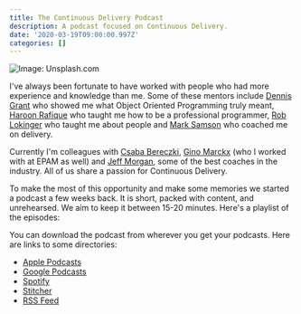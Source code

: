 ```yaml
---
title: The Continuous Delivery Podcast
description: A podcast focused on Continuous Delivery.
date: '2020-03-19T09:00:00.997Z'
categories: []
---
```


![Image: Unsplash.com](https://images.unsplash.com/photo-1506809597993-2bfd54686d37?ixlib=rb-1.2.1&ixid=eyJhcHBfaWQiOjEyMDd9&auto=format&fit=crop&w=1000&q=80)

I've always been fortunate to have worked with people who had more experience and knowledge than me. Some of these mentors include [Dennis Grant](https://www.linkedin.com/in/dennis-grant-9a49175/) who showed me what Object Oriented Programming truly meant, [Haroon Rafique](https://sessionize.com/haroon-rafique/) who taught me how to be a professional programmer, [Rob Lokinger](https://www.linkedin.com/in/rob-lokinger-5b9253/) who taught me about people and [Mark Samson](https://www.linkedin.com/in/marksamson/) who coached me on delivery.

Currently I'm colleagues with [Csaba Bereczki](https://www.linkedin.com/in/cbereczki/), [Gino Marckx](https://www.linkedin.com/in/ginomarckx/) (who I worked with at EPAM as well) and [Jeff Morgan](https://www.linkedin.com/in/jeffmorgan5/), some of the best coaches in the industry. All of us share a passion for Continuous Delivery. 

To make the most of this opportunity and make some memories we started a podcast a few weeks back. It is short, packed with content, and unrehearsed. We aim to keep it between 15-20 minutes.  Here's a playlist of the episodes:

<div id='buzzsprout-large-player-883858'></div>

 You can download the podcast from wherever you get your podcasts. Here are links to some directories:
 
- [Apple Podcasts](https://podcasts.apple.com/ca/podcast/the-continuous-delivery-podcast/id1499579910)
- [Google Podcasts](https://podcasts.google.com/?feed=aHR0cHM6Ly9mZWVkcy5idXp6c3Byb3V0LmNvbS84ODM4NTgucnNz&ved=0CAAQ4aUDahcKEwiQgaCp_6boAhUAAAAAHQAAAAAQAQ&hl=en-CA)
- [Spotify](https://open.spotify.com/show/4FV9NFksNm30PdrnqwdQp0)
- [Stitcher](https://www.stitcher.com/podcast/zarar-siddiqi/the-continuous-delivery-podcast)
- [RSS Feed](https://feeds.buzzsprout.com/883858.rss)
